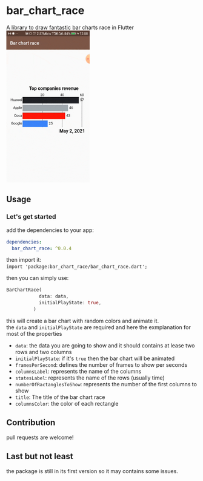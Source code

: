 # bar_chart_race

A library to draw fantastic bar charts race in Flutter  
<img src="https://github.com/younes38/bar_chart_race/blob/main/bar_chart_race.gif" width="220" height="400" />

## Usage

### Let's get started

add the dependencies to your app:

```yaml
dependencies:
  bar_chart_race: ^0.0.4
```

then import it:  
`import 'package:bar_chart_race/bar_chart_race.dart';`

then you can simply use:

```Dart
BarChartRace(
            data: data,
            initialPlayState: true,
          )
```

this will create a bar chart with random colors and animate it.  
the `data` and `initialPlayState` are required and here the exmplanation for most of the properties

- `data`: the data you are going to show and it should contains at lease two rows and two columns
- `initialPlayState`: if it's `true` then the bar chart will be animated
- `framesPerSecond`: defines the number of frames to show per seconds
- `columnsLabel`: represents the name of the columns
- `statesLabel`: represents the name of the rows (usually time)
- `numberOfRactanglesToShow`: represents the number of the first columns to show
- `title`: The title of the bar chart race
- `columnsColor`: the color of each rectangle

## Contribution

pull requests are welcome!

## Last but not least

the package is still in its first version so it may contains some issues.
